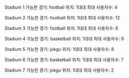 
Stadium 1
    가능한 경기: football
    위치: 1대대
    최대 사용자수: 4

Stadium 2
    가능한 경기: football
    위치: 1대대
    최대 사용자수: 12

Stadium 3
    가능한 경기: football
    위치: 1대대
    최대 사용자수: 6

Stadium 4
    가능한 경기: basketball
    위치: 1대대
    최대 사용자수: 9

Stadium 5
    가능한 경기: jokgu
    위치: 1대대
    최대 사용자수: 8

Stadium 6
    가능한 경기: basketball
    위치: 1대대
    최대 사용자수: 7

Stadium 7
    가능한 경기: jokgu
    위치: 1대대
    최대 사용자수: 2